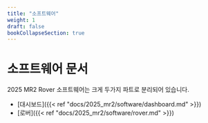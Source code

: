 ```yaml
---
title: "소프트웨어"
weight: 1
draft: false
bookCollapseSection: true
---
```

# 소프트웨어 문서

2025 MR2 Rover 소프트웨어는 크게 두가지 파트로 분리되어 있습니다.

  - [대시보드]({{< ref "docs/2025_mr2/software/dashboard.md" >}})
  - [로버]({{< ref "docs/2025_mr2/software/rover.md" >}})

